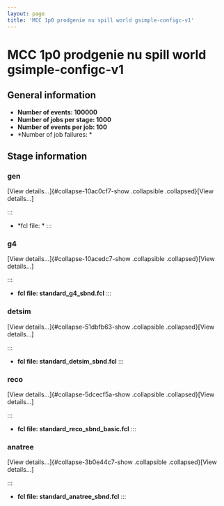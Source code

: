 ```yaml
---
layout: page
title: 'MCC 1p0 prodgenie nu spill world gsimple-configc-v1'
---
```




MCC 1p0 prodgenie nu spill world gsimple-configc-v1
==========================================================================================================================



General information 
----------------------------------------------------------

-   **Number of events: 100000**
-   **Number of jobs per stage: 1000**
-   **Number of events per job: 100**
-   \*Number of job failures: \*



Stage information 
------------------------------------------------------



### gen 

[View details\...]{#collapse-10ac0cf7-show .collapsible
.collapsed}[View details\...]

::: 
-   \*fcl file: \*
:::



### g4 

[View details\...]{#collapse-10acedc7-show .collapsible
.collapsed}[View details\...]

::: 
-   **fcl file: standard\_g4\_sbnd.fcl**
:::



### detsim 

[View details\...]{#collapse-51dbfb63-show .collapsible
.collapsed}[View details\...]

::: 
-   **fcl file: standard\_detsim\_sbnd.fcl**
:::



### reco 

[View details\...]{#collapse-5dcecf5a-show .collapsible
.collapsed}[View details\...]

::: 
-   **fcl file: standard\_reco\_sbnd\_basic.fcl**
:::



### anatree 

[View details\...]{#collapse-3b0e44c7-show .collapsible
.collapsed}[View details\...]

::: 
-   **fcl file: standard\_anatree\_sbnd.fcl**
:::
